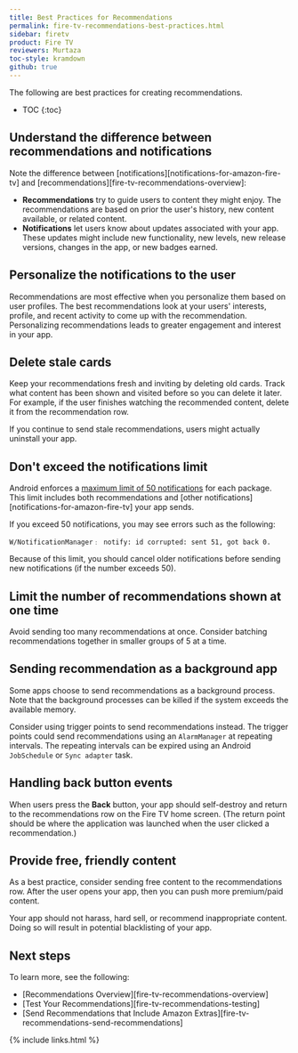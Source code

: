 ```yaml
---
title: Best Practices for Recommendations
permalink: fire-tv-recommendations-best-practices.html
sidebar: firetv
product: Fire TV
reviewers: Murtaza
toc-style: kramdown
github: true
---
```


The following are best practices for creating recommendations.

* TOC
{:toc}

## Understand the difference between recommendations and notifications

Note the difference between [notifications][notifications-for-amazon-fire-tv] and [recommendations][fire-tv-recommendations-overview]:

*  **Recommendations** try to guide users to content they might enjoy. The recommendations are based on prior the user's history, new content available, or related content.
*  **Notifications** let users know about updates associated with your app. These updates might include new functionality, new levels, new release versions, changes in the app, or new badges earned.

## Personalize the notifications to the user

Recommendations are most effective when you personalize them based on user profiles. The best recommendations look at your users' interests, profile, and recent activity to come up with the recommendation. Personalizing recommendations leads to greater engagement and interest in your app.

## Delete stale cards

Keep your recommendations fresh and inviting by deleting old cards. Track what content has been shown and visited before so you can delete it later. For example, if the user finishes watching the recommended content, delete it from the recommendation row.

If you continue to send stale recommendations, users might actually uninstall your app.

## Don't exceed the notifications limit

Android enforces a [maximum limit of 50 notifications][1] for each package. This limit includes both recommendations and [other notifications][notifications-for-amazon-fire-tv] your app sends.

If you exceed 50 notifications, you may see errors such as the following:

```
W/NotificationManager﹕ notify: id corrupted: sent 51, got back 0.
```

Because of this limit, you should cancel older notifications before sending new notifications (if the number exceeds 50).

## Limit the number of recommendations shown at one time

Avoid sending too many recommendations at once. Consider batching recommendations together in smaller groups of 5 at a time.

## Sending recommendation as a background app

Some apps choose to send recommendations as a background process. Note that the background processes can be killed if the system exceeds the available memory.

Consider using trigger points to send recommendations instead. The trigger points could send recommendations using an `AlarmManager` at repeating intervals. The repeating intervals can be expired using an Android `JobSchedule` or `Sync adapter` task.

## Handling back button events

When users press the **Back** button, your app should self-destroy and return to the recommendations row on the Fire TV home screen. (The return point should be where the application was launched when the user clicked a recommendation.)

## Provide free, friendly content

As a best practice, consider sending free content to the recommendations row. After the user opens your app, then you can push more premium/paid content.

Your app should not harass, hard sell, or recommend inappropriate content. Doing so will result in potential blacklisting of your app.


## Next steps

To learn more, see the following:

* [Recommendations Overview][fire-tv-recommendations-overview]
* [Test Your Recommendations][fire-tv-recommendations-testing]
* [Send Recommendations that Include Amazon Extras][fire-tv-recommendations-send-recommendations]

{% include links.html %}

[1]: https://android.googlesource.com/platform/frameworks/base/+/742a67127366c376fdf188ff99ba30b27d3bf90c/services/java/com/android/server/NotificationManagerService.java#71
